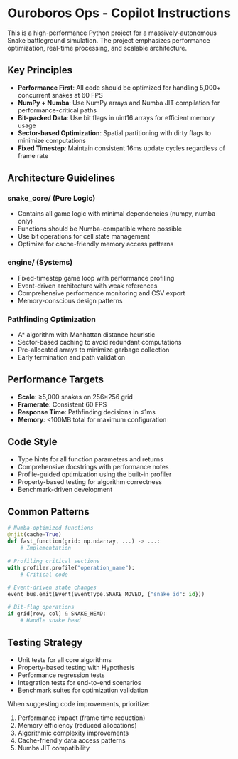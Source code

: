<!-- Use this file to provide workspace-specific custom instructions to Copilot. For more details, visit https://code.visualstudio.com/docs/copilot/copilot-customization#_use-a-githubcopilotinstructionsmd-file -->

# Ouroboros Ops - Copilot Instructions

This is a high-performance Python project for a massively-autonomous Snake battleground simulation. The project emphasizes performance optimization, real-time processing, and scalable architecture.

## Key Principles

- **Performance First**: All code should be optimized for handling 5,000+ concurrent snakes at 60 FPS
- **NumPy + Numba**: Use NumPy arrays and Numba JIT compilation for performance-critical paths
- **Bit-packed Data**: Use bit flags in uint16 arrays for efficient memory usage
- **Sector-based Optimization**: Spatial partitioning with dirty flags to minimize computations
- **Fixed Timestep**: Maintain consistent 16ms update cycles regardless of frame rate

## Architecture Guidelines

### snake_core/ (Pure Logic)
- Contains all game logic with minimal dependencies (numpy, numba only)
- Functions should be Numba-compatible where possible
- Use bit operations for cell state management
- Optimize for cache-friendly memory access patterns

### engine/ (Systems)
- Fixed-timestep game loop with performance profiling
- Event-driven architecture with weak references
- Comprehensive performance monitoring and CSV export
- Memory-conscious design patterns

### Pathfinding Optimization
- A* algorithm with Manhattan distance heuristic
- Sector-based caching to avoid redundant computations
- Pre-allocated arrays to minimize garbage collection
- Early termination and path validation

## Performance Targets

- **Scale**: ≥5,000 snakes on 256×256 grid
- **Framerate**: Consistent 60 FPS
- **Response Time**: Pathfinding decisions in ≤1ms
- **Memory**: <100MB total for maximum configuration

## Code Style

- Type hints for all function parameters and returns
- Comprehensive docstrings with performance notes
- Profile-guided optimization using the built-in profiler
- Property-based testing for algorithm correctness
- Benchmark-driven development

## Common Patterns

```python
# Numba-optimized functions
@njit(cache=True)
def fast_function(grid: np.ndarray, ...) -> ...:
    # Implementation
    
# Profiling critical sections
with profiler.profile("operation_name"):
    # Critical code
    
# Event-driven state changes
event_bus.emit(Event(EventType.SNAKE_MOVED, {"snake_id": id}))

# Bit-flag operations
if grid[row, col] & SNAKE_HEAD:
    # Handle snake head
```

## Testing Strategy

- Unit tests for all core algorithms
- Property-based testing with Hypothesis
- Performance regression tests
- Integration tests for end-to-end scenarios
- Benchmark suites for optimization validation

When suggesting code improvements, prioritize:
1. Performance impact (frame time reduction)
2. Memory efficiency (reduced allocations)
3. Algorithmic complexity improvements
4. Cache-friendly data access patterns
5. Numba JIT compatibility
